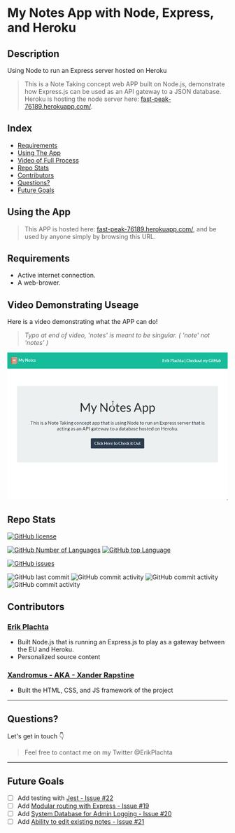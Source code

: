 # My Notes App with Node, Express, and Heroku

## Description

Using Node to run an Express server hosted on Heroku
> This is a Note Taking concept web APP built on Node.js, demonstrate how Express.js
> can be used as an API gateway to a JSON database. Heroku is hosting the node server
> here: <a href="fast-peak-76189.herokuapp.com/">fast-peak-76189.herokuapp.com/</a>.

## Index

- [Requirements](#requirements)
- [Using The App](#using-the-app)
- [Video of Full Process](#video-demonstrating-useage)    
- [Repo Stats](#repo-stats)
- [Contributors](#contributors)
- [Questions?](#questions)
- [Future Goals](#future-goals)

## Using the App

> This APP is hosted here: <a href="fast-peak-76189.herokuapp.com/">fast-peak-76189.herokuapp.com/</a>,
> and be used by anyone simply by browsing this URL.

## Requirements

- Active internet connection.
- A web-brower.

## Video Demonstrating Useage

Here is a video demonstrating what the APP can do!
> *Typo at end of video, 'notes' is meant to be singular. ( 'note' not 'notes' )*
<!-- ![full process of using and results](./assets/demo-full.gif) -->
<img src="./public/assets/images/demo-full.gif" width="600">

## Repo Stats

[![GitHub license](https://img.shields.io/github/license/ErikPlachta/readme-builder-with-nodejs)](https://github.com/ErikPlachta/readme-builder-with-nodejs)

[![GitHub Number of Languages](https://img.shields.io/github/languages/count/ErikPlachta/readme-builder-with-nodejs)](https://github.com/ErikPlachta/readme-builder-with-nodejs)
[![GitHub top Language](https://img.shields.io/github/languages/top/ErikPlachta/readme-builder-with-nodejs)](https://github.com/ErikPlachta/readme-builder-with-nodejs)

[![GitHub issues](https://img.shields.io/github/issues/ErikPlachta/readme-builder-with-nodejs)](https://github.com/ErikPlachta/readme-builder-with-nodejs/issues)

![GitHub last commit](https://img.shields.io/github/last-commit/erikplachta/readme-builder-with-nodejs)
![GitHub commit activity](https://img.shields.io/github/commit-activity/w/erikplachta/readme-builder-with-nodejs)
![GitHub commit activity](https://img.shields.io/github/commit-activity/m/erikplachta/readme-builder-with-nodejs)
![GitHub commit activity](https://img.shields.io/github/commit-activity/y/erikplachta/readme-builder-with-nodejs)

## Contributors

### [Erik Plachta](https://github.com/ErikPlachta)

- Built Node.js that is running an Express.js to play as a gateway between the EU
and Heroku.
- Personalized source content

### [Xandromus - AKA - Xander Rapstine](https://github.com/Xandromus)

- Built the HTML, CSS, and JS framework of the project

---

## Questions?

Let's get in touch :point_down:

> Feel free to contact me on my Twitter @ErikPlachta

---

## Future Goals

- [ ] Add testing with [Jest - Issue #22](https://github.com/ErikPlachta/node-express-notes-app/issues/22)
- [ ] Add [Modular routing with Express - Issue #19](https://github.com/ErikPlachta/node-express-notes-app/issues/19)
- [ ] Add [System Database for Admin Logging - Issue #20](https://github.com/ErikPlachta/node-express-notes-app/issues/20)
- [ ] Add [Ability to edit existing notes - Issue #21](https://github.com/ErikPlachta/node-express-notes-app/issues/21)
